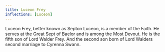 ```yaml
---
title: Luceon Frey
inflections: [Luceon]
---
```


Luceon Frey, better known as Septon Luceon, is a member of the Faith. He serves at the Great Sept of Baelor and is among the Most Devout. He is the fifth son of Lord Walder Frey. And the second son born of Lord Walders second marriage to Cyrenna Swann.


